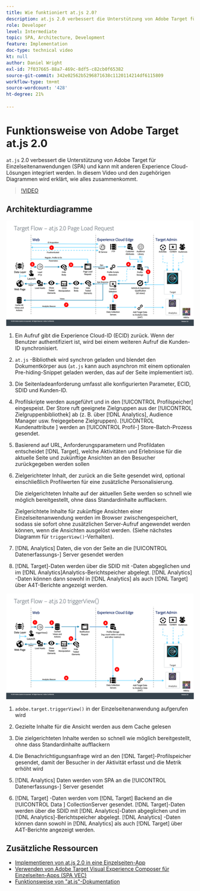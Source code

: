 ```yaml
---
title: Wie funktioniert at.js 2.0?
description: at.js 2.0 verbessert die Unterstützung von Adobe Target für Einzelseitenanwendungen (SPA) und kann mit anderen Experience Cloud-Lösungen integriert werden. In diesem Video und den zugehörigen Diagrammen wird erklärt, wie alles zusammenkommt.
role: Developer
level: Intermediate
topic: SPA, Architecture, Development
feature: Implementation
doc-type: technical video
kt: null
author: Daniel Wright
exl-id: 7f037665-88a7-469c-8df5-c82cb0f65382
source-git-commit: 342e02562b5296871638c1120114214df6115809
workflow-type: tm+mt
source-wordcount: '428'
ht-degree: 21%

---
```


# Funktionsweise von Adobe Target at.js 2.0

`at.js` 2.0 verbessert die Unterstützung von Adobe Target für Einzelseitenanwendungen (SPA) und kann mit anderen Experience Cloud-Lösungen integriert werden. In diesem Video und den zugehörigen Diagrammen wird erklärt, wie alles zusammenkommt.

>[!VIDEO](https://video.tv.adobe.com/v/26250?quality=12)

## Architekturdiagramme

![at.js 2.0-Verhalten beim Laden der Seite](assets/pageload.png)

1. Ein Aufruf gibt die Experience Cloud-ID (ECID) zurück. Wenn der Benutzer authentifiziert ist, wird bei einem weiteren Aufruf die Kunden-ID synchronisiert.

1. `at.js` -Bibliothek wird synchron geladen und blendet den Dokumentkörper aus (`at.js`  kann auch asynchron mit einem optionalen Pre-hiding-Snippet geladen werden, das auf der Seite implementiert ist).

1. Die Seitenladeanforderung umfasst alle konfigurierten Parameter, ECID, SDID und Kunden-ID.

1. Profilskripte werden ausgeführt und in den [!UICONTROL Profilspeicher] eingespeist. Der Store ruft geeignete Zielgruppen aus der [!UICONTROL Zielgruppenbibliothek] ab (z. B. über [!DNL Analytics], Audience Manager usw. freigegebene Zielgruppen). [!UICONTROL Kundenattribute ] werden an  [!UICONTROL Profil-] Store-Batch-Prozess gesendet.
1. Basierend auf URL, Anforderungsparametern und Profildaten entscheidet [!DNL Target], welche Aktivitäten und Erlebnisse für die aktuelle Seite und zukünftige Ansichten an den Besucher zurückgegeben werden sollen

1. Zielgerichteter Inhalt, der zurück an die Seite gesendet wird, optional einschließlich Profilwerten für eine zusätzliche Personalisierung.

   Die zielgerichteten Inhalte auf der aktuellen Seite werden so schnell wie möglich bereitgestellt, ohne dass Standardinhalte aufflackern.

   Zielgerichtete Inhalte für zukünftige Ansichten einer Einzelseitenanwendung werden im Browser zwischengespeichert, sodass sie sofort ohne zusätzlichen Server-Aufruf angewendet werden können, wenn die Ansichten ausgelöst werden. (Siehe nächstes Diagramm für `triggerView()`-Verhalten).

1. [!DNL Analytics] Daten, die von der Seite an die  [!UICONTROL Datenerfassungs-] Server gesendet werden
1. [!DNL Target]-Daten werden über die SDID mit -Daten abgeglichen und im [!DNL Analytics]Analytics-Berichtspeicher abgelegt. [!DNL Analytics] -Daten können dann sowohl in  [!DNL Analytics] als auch  [!DNL Target] über A4T-Berichte angezeigt werden.

![Verhalten von at.js 2.0 bei Verwendung der Funktion triggerView()](assets/triggerview.png)

1. `adobe.target.triggerView()` in der Einzelseitenanwendung aufgerufen wird
1. Gezielte Inhalte für die Ansicht werden aus dem Cache gelesen

1. Die zielgerichteten Inhalte werden so schnell wie möglich bereitgestellt, ohne dass Standardinhalte aufflackern

1. Die Benachrichtigungsanfrage wird an den [!DNL Target]-Profilspeicher gesendet, damit der Besucher in der Aktivität erfasst und die Metrik erhöht wird
1. [!DNL Analytics] Daten werden vom SPA an die  [!UICONTROL Datenerfassungs-] Server gesendet

1. [!DNL Target] -Daten werden vom  [!DNL Target] Backend an die  [!UICONTROL Data ] CollectionServer gesendet. [!DNL Target]-Daten werden über die SDID mit [!DNL Analytics]-Daten abgeglichen und im [!DNL Analytics]-Berichtspeicher abgelegt. [!DNL Analytics] -Daten können dann sowohl in  [!DNL Analytics] als auch  [!DNL Target] über A4T-Berichte angezeigt werden.

## Zusätzliche Ressourcen

* [Implementieren von at.js 2.0 in eine Einzelseiten-App](implement-atjs-20-in-a-single-page-application.md)
* [Verwenden von Adobe Target Visual Experience Composer für Einzelseiten-Apps (SPA VEC)](../experiences/use-the-visual-experience-composer-for-single-page-applications.md)
* [Funktionsweise von &quot;at.js&quot;-Dokumentation](https://experienceleague.adobe.com/docs/target/using/implement-target/client-side/at-js-implementation/at-js/how-atjs-works.html?lang=en)
